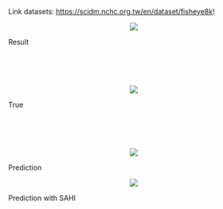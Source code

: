 Link datasets: https://scidm.nchc.org.tw/en/dataset/fisheye8k!

<p align="center">
    <img src="https://github.com/user-attachments/assets/38af8915-89d5-427e-a727-ef569992ee11" >
    <figcaption>Result</figcaption>
</p>

<br>
<br>
<br>

<p align="center">
    <img src="https://github.com/user-attachments/assets/a1e8c670-c7e7-462a-ad92-5857db0bddf2" >
    <figcaption>True</figcaption>
</p>

<br>
<br>
<br>

<p align="center">
    <img src="https://github.com/user-attachments/assets/4bf1a3d5-7bfc-429f-8d30-e432ba4c2a28" >
    <figcaption>Prediction</figcaption>
</p>

<p align="center">
    <img src="[https://github.com/user-attachments/assets/4bf1a3d5-7bfc-429f-8d30-e432ba4c2a28](https://drive.google.com/drive/folders/1qZBmTA52VyO_i-e1N__ogu-8K9wRS27k?fbclid=IwY2xjawEi1qhleHRuA2FlbQIxMAABHawsm00FtZWETTkvdZRoiKb11HVBBTGWTBYJP3sCpnZJHFFntw8XxRGW1g_aem_QnySJkU8pgAZCjgblXEyoQ)" >
    <figcaption>Prediction with SAHI</figcaption>
</p>

